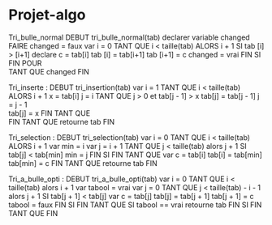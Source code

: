 # Projet-algo

Tri_bulle_normal
DEBUT tri_bulle_normal(tab)
    declarer variable changed
    FAIRE 
        changed = faux
        var i = 0
        TANT QUE i < taille(tab) ALORS i + 1 
            SI tab [i] > [i+1] 
                declare c = tab[i]
                tab [i] = tab[i+1]
                tab [i+1] = c
                changed = vrai
            FIN SI
        FIN POUR    
    TANT QUE changed 
FIN
    

Tri_inserte :
DEBUT tri_insertion(tab)
var i = 1
    TANT QUE i < taille(tab) ALORS i + 1
        x = tab[i]
        j = i
        TANT QUE j > 0 et tab[j - 1] > x
            tab[j] = tab[j - 1]
            j = j - 1         
            tab[j] = x
        FIN TANT QUE   
    FIN TANT QUE
    retourne tab 
FIN


Tri_selection :
DEBUT tri_selection(tab)
    var i = 0
        TANT QUE i < taille(tab) ALORS i + 1
            var min = i
            var j = i + 1
            TANT QUE j < taille(tab) alors j + 1
                SI tab[j] < tab[min]
                    min = j
                FIN SI
            FIN TANT QUE
            var c = tab[i]
            tab[i] = tab[min]
            tab[min] = c
        FIN TANT QUE
    retourne tab
FIN


Tri_a_bulle_opti :
DEBUT tri_a_bulle_opti(tab)
var i = 0
    TANT QUE i < taille(tab) alors i + 1
        var tabool = vrai
        var j = 0
        TANT QUE j < taille(tab) - i - 1 alors j + 1
            SI tab[j + 1] < tab[j]
                var c = tab[j]
                tab[j] = tab[j + 1]
                tab[j + 1] = c
                tabool = faux
            FIN SI
        FIN TANT QUE
        SI tabool == vrai
            retourne tab
        FIN SI
    FIN TANT QUE
FIN
